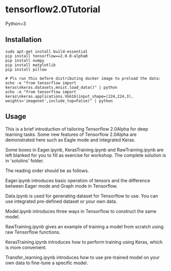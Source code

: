 # tensorflow2.0Tutorial

Python=3

## Installation
```
sudo apt-get install build-essential
pip install tensorflow==2.0.0-alpha0
pip install numpy
pip install matplotlib
pip install pillow

# Pls run this before distributing docker image to preload the data:
echo -e "from tensorflow import keras\nkeras.datasets.mnist.load_data()" | python
echo -e "from tensorflow import keras\nkeras.applications.VGG16(input_shape=(224,224,3), weights='imagenet',include_top=False)" | python
```


## Usage
This is a brief introduction of tailoring Tensorflow 2.0Alpha for deep learning tasks. Some new features of Tensorflow 2.0Alpha are demonstrated here such as Eagle mode and integrated Keras. 

Some boxes in Eager.ipynb, KerasTraining.ipynb and RawTraining.ipynb are left blanked for you to fill as exercise for workshop. The complete solution is in 'solutins' folder.

The reading order should be as follows.

Eager.ipynb introduces basic operation of tensors and the difference between Eager mode and Graph mode in Tensorflow.

Data.ipynb is used for generating dataset for Tensorflow to use. You can use integrated pre-defined dataset or your own data.

Model.ipynb introduces three ways in Tensorflow to construct the same model. 

RawTraining.ipynb gives an example of training a model from scratch using raw Tensorflow functions.

KerasTraining.ipynb introduces how to perform training using Keras, which is more convenient.

Transfer_learning.ipynb introduces how to use pre-trained model on your own data to fine-tune a specific model.

